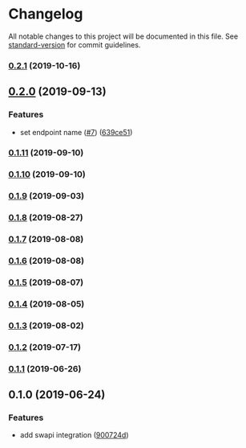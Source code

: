 # Changelog

All notable changes to this project will be documented in this file. See [standard-version](https://github.com/conventional-changelog/standard-version) for commit guidelines.

### [0.2.1](https://github.com/Swydo/star-wars-integration/compare/0.2.0...0.2.1) (2019-10-16)



## [0.2.0](https://github.com/Swydo/star-wars-integration/compare/0.1.11...0.2.0) (2019-09-13)


### Features

* set endpoint name ([#7](https://github.com/Swydo/star-wars-integration/issues/7)) ([639ce51](https://github.com/Swydo/star-wars-integration/commit/639ce51))



### [0.1.11](https://github.com/Swydo/star-wars-integration/compare/0.1.10...0.1.11) (2019-09-10)



### [0.1.10](https://github.com/Swydo/star-wars-integration/compare/0.1.9...0.1.10) (2019-09-10)



### [0.1.9](https://github.com/Swydo/star-wars-integration/compare/0.1.8...0.1.9) (2019-09-03)



### [0.1.8](https://github.com/Swydo/star-wars-integration/compare/0.1.7...0.1.8) (2019-08-27)



### [0.1.7](https://github.com/Swydo/star-wars-integration/compare/0.1.6...0.1.7) (2019-08-08)



### [0.1.6](https://github.com/Swydo/star-wars-integration/compare/0.1.5...0.1.6) (2019-08-08)



### [0.1.5](https://github.com/Swydo/star-wars-integration/compare/0.1.4...0.1.5) (2019-08-07)



### [0.1.4](https://github.com/Swydo/star-wars-integration/compare/0.1.3...0.1.4) (2019-08-05)



### [0.1.3](https://github.com/Swydo/star-wars-integration/compare/0.1.2...0.1.3) (2019-08-02)



### [0.1.2](https://github.com/Swydo/star-wars-integration/compare/0.1.1...0.1.2) (2019-07-17)



### [0.1.1](https://github.com/Swydo/star-wars-integration/compare/0.1.0...0.1.1) (2019-06-26)



## 0.1.0 (2019-06-24)


### Features

* add swapi integration ([900724d](https://github.com/Swydo/star-wars-integration/commit/900724d))
